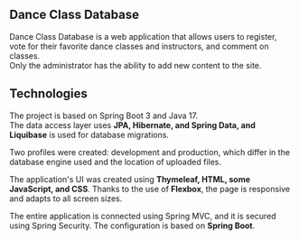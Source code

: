 ## Dance Class Database
Dance Class Database is a web application that allows users to register,     
vote for their favorite dance classes and instructors, and comment on classes.     
Only the administrator has the ability to add new content to the site.

## Technologies
The project is based on Spring Boot 3 and Java 17.      
The data access layer uses **JPA, Hibernate, and Spring Data, and Liquibase** is used for database migrations.

Two profiles were created: development and production, which differ in the database engine used and the location of uploaded files.

The application's UI was created using **Thymeleaf, HTML, some JavaScript, and CSS**. Thanks to the use of **Flexbox**, the page is responsive and adapts to all screen sizes.

The entire application is connected using Spring MVC, and it is secured using Spring Security. The configuration is based on **Spring Boot**.
